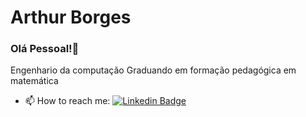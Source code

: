 # Arthur Borges

### Olá Pessoal!👋

Engenhario da computação
Graduando em formação pedagógica em matemática

- 📫 How to reach me: [![Linkedin Badge](https://img.shields.io/badge/-ArthurBorges-blue?style=flat-square&logo=Linkedin&logoColor=white&link=https://www.linkedin.com/in/arthur-borges/)](https://www.linkedin.com/in/arthur-borges/)